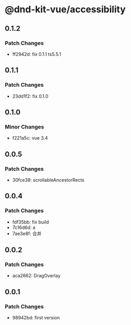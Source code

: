 # @dnd-kit-vue/accessibility

## 0.1.2

### Patch Changes

- ff2942d: fix 0.1.1 ts5.5.1

## 0.1.1

### Patch Changes

- 23dd1f2: fix 0.1.0

## 0.1.0

### Minor Changes

- f221a5c: vue 3.4

## 0.0.5

### Patch Changes

- 30fce38: scrollableAncestorRects

## 0.0.4

### Patch Changes

- fdf35bb: fix build
- 7c16d6d: a
- 7ae3e8f: 合并

## 0.0.2

### Patch Changes

- aca2662: DragOverlay

## 0.0.1

### Patch Changes

- 98942bd: first version
